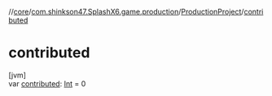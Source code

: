 //[core](../../../index.md)/[com.shinkson47.SplashX6.game.production](../index.md)/[ProductionProject](index.md)/[contributed](contributed.md)

# contributed

[jvm]\
var [contributed](contributed.md): [Int](https://kotlinlang.org/api/latest/jvm/stdlib/kotlin/-int/index.html) = 0
